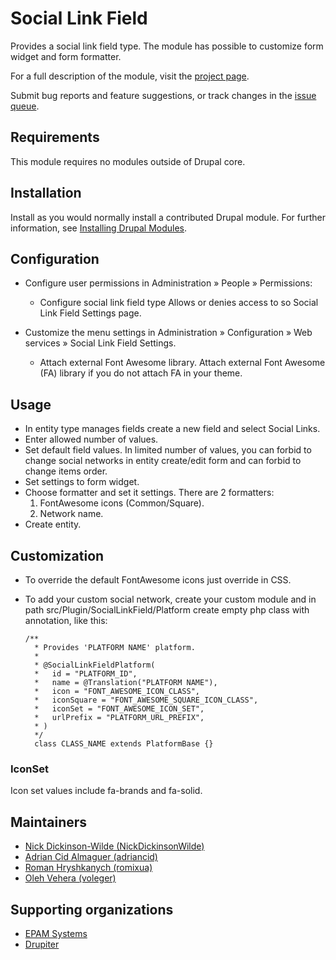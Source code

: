# Social Link Field

Provides a social link field type. The module has possible to customize form
widget and form formatter.

For a full description of the module, visit the
[project page](https://www.drupal.org/project/social_link_field).

Submit bug reports and feature suggestions, or track changes in the
[issue queue](https://www.drupal.org/project/issues/social_link_field).


## Requirements

This module requires no modules outside of Drupal core.


## Installation

Install as you would normally install a contributed Drupal module. For further
information, see
[Installing Drupal Modules](https://www.drupal.org/docs/extending-drupal/installing-drupal-modules).


## Configuration

- Configure user permissions in Administration » People » Permissions:
    - Configure social link field type
      Allows or denies access to so Social Link Field Settings page.

- Customize the menu settings in Administration » Configuration »
  Web services » Social Link Field Settings.
    - Attach external Font Awesome library.
      Attach external Font Awesome (FA) library if you do not attach FA in your
      theme.


## Usage

- In entity type manages fields create a new field and select Social Links.
- Enter allowed number of values.
- Set default field values. In limited number of values, you can forbid to
  change social networks in entity create/edit form and can forbid to change
  items order.
- Set settings to form widget.
- Choose formatter and set it settings. There are 2 formatters:
    1) FontAwesome icons (Common/Square).
    2) Network name.
- Create entity.


## Customization

- To override the default FontAwesome icons just override in CSS.
- To add your custom social network, create your custom module and in path
  src/Plugin/SocialLinkField/Platform create empty php class with annotation,
  like this:

  ```
  /**
    * Provides 'PLATFORM NAME' platform.
    *
    * @SocialLinkFieldPlatform(
    *   id = "PLATFORM_ID",
    *   name = @Translation("PLATFORM NAME"),
    *   icon = "FONT_AWESOME_ICON_CLASS",
    *   iconSquare = "FONT_AWESOME_SQUARE_ICON_CLASS",
    *   iconSet = "FONT_AWESOME_ICON_SET",
    *   urlPrefix = "PLATFORM_URL_PREFIX",
    * )
    */
    class CLASS_NAME extends PlatformBase {}
  ```

### IconSet
Icon set values include fa-brands and fa-solid.

## Maintainers

- [Nick Dickinson-Wilde (NickDickinsonWilde)](https://www.drupal.org/u/nickdickinsonwilde)
- [Adrian Cid Almaguer (adriancid)](https://www.drupal.org/u/adriancid)
- [Roman Hryshkanych (romixua)](https://www.drupal.org/u/romixua)
- [Oleh Vehera (voleger)](https://www.drupal.org/u/voleger)

## Supporting organizations

- [EPAM Systems](https://www.drupal.org/epam-systems)
- [Drupiter](https://www.drupal.org/drupiter)
